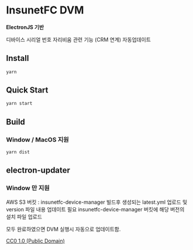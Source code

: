 # InsunetFC DVM

**ElectronJS 기반**

디바이스 시리얼 번호
자리비움 관련 기능 (CRM 연계)
자동업데이트

## Install
```bash
yarn
```

## Quick Start
```bash
yarn start
```
## Build
### Window / MacOS 지원
```bash
yarn dist
```

## electron-updater
### Window 만 지원
AWS S3 버킷 : insunetfc-device-manager 빌드후 생성되는 latest.yml 업로드 및 version 파일 내용 업데이트 필요
insunetfc-device-manager 버킷에 해당 버전의 설치 파일 업로드

모두 완료하였으면 DVM 실행시 자동으로 업데이트함.


[CC0 1.0 (Public Domain)](LICENSE.md)
